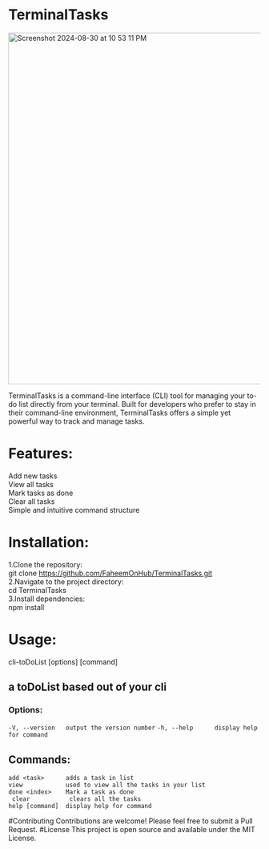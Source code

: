 # TerminalTasks
<img width="701" alt="Screenshot 2024-08-30 at 10 53 11 PM" src="https://github.com/user-attachments/assets/1d1bd01f-5fbb-405b-88f8-ec1357c6b073">

TerminalTasks is a command-line interface (CLI) tool for managing your to-do list directly from your terminal. Built for developers who prefer to stay in their command-line environment, TerminalTasks offers a simple yet powerful way to track and manage tasks.

# Features:
Add new tasks<br>
View all tasks<br>
Mark tasks as done<br>
Clear all tasks<br>
Simple and intuitive command structure<br>

# Installation:
1.Clone the repository:<br>
git clone https://github.com/FaheemOnHub/TerminalTasks.git<br>
2.Navigate to the project directory:<br>
cd TerminalTasks<br>
3.Install dependencies:<br>
npm install<br>

# Usage:
cli-toDoList [options] [command]

## a toDoList based out of your cli

### Options:
  `-V, --version   output the version number`
  `-h, --help      display help for command`

## Commands:
  `add <task>      adds a task in list`<br>
  `view            used to view all the tasks in your list`<br>
  `done <index>    Mark a task as done`<br>
 ` clear           clears all the tasks`<br>
  `help [command]  display help for command`<br>


#Contributing
Contributions are welcome! Please feel free to submit a Pull Request.
#License
This project is open source and available under the MIT License.
